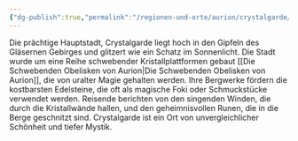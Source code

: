 ```yaml
---
{"dg-publish":true,"permalink":"/regionen-und-orte/aurion/crystalgarde/crystalgarde/","tags":["City"]}
---
```


 Die prächtige Hauptstadt, Crystalgarde liegt hoch in den Gipfeln des Gläsernen Gebirges und glitzert wie ein Schatz im Sonnenlicht. Die Stadt wurde um eine Reihe schwebender Kristallplattformen gebaut [[Die Schwebenden Obelisken von Aurion\|Die Schwebenden Obelisken von Aurion]], die von uralter Magie gehalten werden. Ihre Bergwerke fördern die kostbarsten Edelsteine, die oft als magische Foki oder Schmuckstücke verwendet werden. Reisende berichten von den singenden Winden, die durch die Kristallwände hallen, und den geheimnisvollen Runen, die in die Berge geschnitzt sind. Crystalgarde ist ein Ort von unvergleichlicher Schönheit und tiefer Mystik.